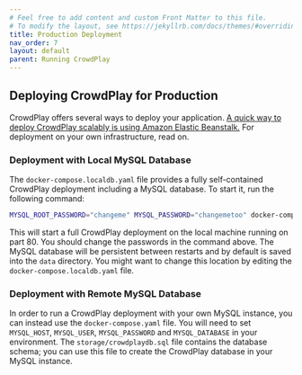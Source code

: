 ```yaml
---
# Feel free to add content and custom Front Matter to this file.
# To modify the layout, see https://jekyllrb.com/docs/themes/#overriding-theme-defaults
title: Production Deployment
nav_order: 7
layout: default
parent: Running CrowdPlay
---
```


## Deploying CrowdPlay for Production

CrowdPlay offers several ways to deploy your application. [A quick way to deploy CrowdPlay scalably is using Amazon Elastic Beanstalk.](deploy_on_aws.markdown) For deployment on your own infrastructure, read on.

### Deployment with Local MySQL Database

The `docker-compose.localdb.yaml` file provides a fully self-contained CrowdPlay deployment including a MySQL database. To start it, run the following command:

```bash
MYSQL_ROOT_PASSWORD="changeme" MYSQL_PASSWORD="changemetoo" docker-compose -f docker-compose.localdb.yaml up -d         
```

This will start a full CrowdPlay deployment on the local machine running on part 80. You should change the passwords in the command above. The MySQL database will be persistent between restarts and by default is saved into the `data` directory. You might want to change this location by editing the `docker-compose.localdb.yaml` file.

### Deployment with Remote MySQL Database

In order to run a CrowdPlay deployment with your own MySQL instance, you can instead use the `docker-compose.yaml` file. You will need to set `MYSQL_HOST`, `MYSQL_USER`, `MYSQL_PASSWORD` and `MYSQL_DATABASE` in your environment. The `storage/crowdplaydb.sql` file contains the database schema; you can use this file to create the CrowdPlay database in your MySQL instance.
